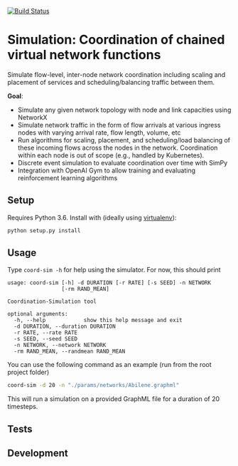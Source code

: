 [![Build Status](https://travis-ci.com/RealVNF/coordination-simulation.svg?token=LHEsk5x5tv7SsiZCzuoZ&branch=master)](https://travis-ci.com/RealVNF/coordination-simulation)

# Simulation: Coordination of chained virtual network functions

Simulate flow-level, inter-node network coordination including scaling and placement of services and scheduling/balancing traffic between them.


**Goal**:

* Simulate any given network topology with node and link capacities using NetworkX
* Simulate network traffic in the form of flow arrivals at various ingress nodes with varying arrival rate, flow length, volume, etc
* Run algorithms for scaling, placement, and scheduling/load balancing of these incoming flows across the nodes in the network. Coordination within each node is out of scope (e.g., handled by Kubernetes).
* Discrete event simulation to evaluate coordination over time with SimPy
* Integration with OpenAI Gym to allow training and evaluating reinforcement learning algorithms


## Setup

Requires Python 3.6. Install with (ideally using [virtualenv](https://virtualenv.pypa.io/en/stable/)):

```bash
python setup.py install
```


## Usage

Type `coord-sim -h` for help using the simulator. For now, this should print 

``` 
usage: coord-sim [-h] -d DURATION [-r RATE] [-s SEED] -n NETWORK
                 [-rm RAND_MEAN]

Coordination-Simulation tool

optional arguments:
  -h, --help            show this help message and exit
  -d DURATION, --duration DURATION
  -r RATE, --rate RATE
  -s SEED, --seed SEED
  -n NETWORK, --network NETWORK
  -rm RAND_MEAN, --randmean RAND_MEAN
```

You can use the following command as an example (run from the root project folder)

```bash 
coord-sim -d 20 -n "./params/networks/Abilene.graphml"
```
This will run a simulation on a provided GraphML file for a duration of 20 timesteps. 

## Tests

## Development
